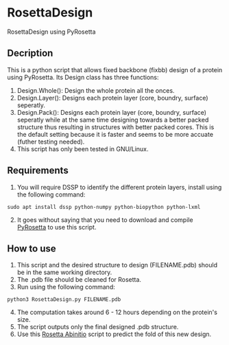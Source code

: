 # RosettaDesign
RosettaDesign using PyRosetta

## Decription
This is a python script that allows fixed backbone (fixbb) design of a protein using PyRosetta. Its Design class has three functions:
1. Design.Whole(): Design the whole protein all the onces.
2. Design.Layer(): Designs each protein layer (core, boundry, surface) seperatly.
3. Design.Pack(): Designs each protein layer (core, boundry, surface) seperatly while at the same time designing towards a better packed structure thus resulting in structures with better packed cores. This is the default setting because it is faster and seems to be more accuate (futher testing needed).
4. This script has only been tested in GNU/Linux.

## Requirements
1. You will require DSSP to identify the different protein layers, install using the following command:

`sudo apt install dssp python-numpy python-biopython python-lxml`

2. It goes without saying that you need to download and compile [PyRosetta](http://www.pyrosetta.org/) to use this script.

## How to use
1. This script and the desired structure to design (FILENAME.pdb) should be in the same working directory.
2. The .pdb file should be cleaned for Rosetta.
3. Run using the following command:

`python3 RosettaDesign.py FILENAME.pdb`

4. The computation takes around 6 - 12 hours depending on the protein's size.
5. The script outputs only the final designed .pdb structure.
6. Use this [Rosetta Abinitio](https://github.com/sarisabban/RosettaAbinitio) script to predict the fold of this new design.
